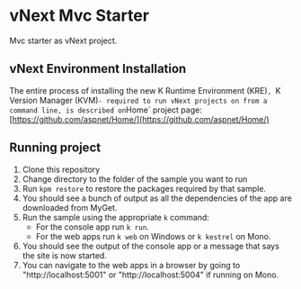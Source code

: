 vNext Mvc Starter
================
Mvc starter as vNext  project.

## vNext Environment Installation

The entire process of installing the new K Runtime Environment (KRE)`, `K Version Manager (KVM)` - required to run vNext projects on from a command line, is described on `Home` project page: [https://github.com/aspnet/Home/](https://github.com/aspnet/Home/)

## Running project

1. Clone this repository
2. Change directory to the folder of the sample you want to run
3. Run ```kpm restore``` to restore the packages required by that sample.
4. You should see a bunch of output as all the dependencies of the app are downloaded from MyGet. 
5. Run the sample using the appropriate `k` command:
    - For the console app run  ```k run```.
    - For the web apps run ```k web``` on Windows or ```k kestrel``` on Mono.
6. You should see the output of the console app or a message that says the site is now started.
7. You can navigate to the web apps in a browser by going to "http://localhost:5001" or "http://localhost:5004" if running on Mono.
